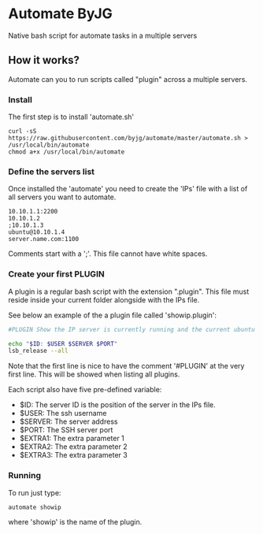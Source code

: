 # Automate ByJG

Native bash script for automate tasks in a multiple servers

## How it works?

Automate can you to run scripts called "plugin" across a multiple servers. 

### Install

The first step is to install 'automate.sh' 

```
curl -sS https://raw.githubusercontent.com/byjg/automate/master/automate.sh > /usr/local/bin/automate
chmod a+x /usr/local/bin/automate
```

### Define the servers list

Once installed the 'automate' you need to create the 'IPs' file with a list of all servers you want to automate. 

```
10.10.1.1:2200
10.10.1.2
;10.10.1.3
ubuntu@10.10.1.4
server.name.com:1100
```

Comments start with a ';'. This file cannot have white spaces.

### Create your first PLUGIN

A plugin is a regular bash script with the extension ".plugin". This file must reside inside your current folder
alongside with the IPs file.

See below an example of the a plugin file called 'showip.plugin':

```bash
#PLUGIN Show the IP server is currently running and the current ubuntu version

echo "$ID: $USER $SERVER $PORT"
lsb_release --all
```

Note that the first line is nice to have the comment '#PLUGIN' at the very first line. This will be showed when listing all
plugins. 

Each script also have five pre-defined variable:
* $ID: The server ID is the position of the server in the IPs file.
* $USER: The ssh username
* $SERVER: The server address
* $PORT: The SSH server port
* $EXTRA1: The extra parameter 1
* $EXTRA2: The extra parameter 2
* $EXTRA3: The extra parameter 3

### Running

To run just type:

```bash
automate showip
```

where 'showip' is the name of the plugin.



